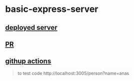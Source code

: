 # basic-express-server
## [deployed server](https://basic-express-server-m1na.onrender.com/)
## [PR](https://github.com/AnasNemrawi/basic-express-server/pull/1)
## [githup actions](https://github.com/AnasNemrawi/basic-express-server/actions)

>  to test code http://localhost:3005/person?name=anas
